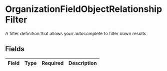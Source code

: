 # OrganizationFieldObjectRelationshipFilter

A filter definition that allows your autocomplete to filter down results


## Fields

| Field       | Type        | Required    | Description |
| ----------- | ----------- | ----------- | ----------- |